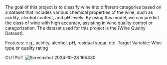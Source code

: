 The goal of this project is to classify wine into different categories based on a dataset that includes various chemical properties of the wine, such as acidity, alcohol content, and pH levels. By using this model, we can predict the class of wine with high accuracy, assisting in wine quality control or categorization.
The dataset used for this project is the [Wine Quality Dataset].


Features: e.g., acidity, alcohol, pH, residual sugar, etc.
Target Variable: Wine type or quality rating


OUTPUT
![Screenshot 2024-10-28 165430](https://github.com/user-attachments/assets/874ec30d-ad40-4367-a3ff-4a9cb798b9d2)

